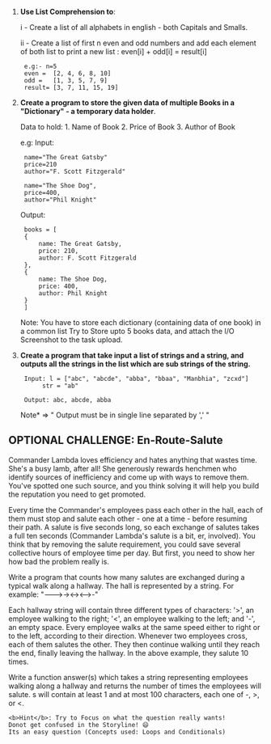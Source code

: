 1. <b>Use List Comprehension to</b>:

    i  - Create a list of all alphabets in english - both Capitals and Smalls.

    ii - Create a list of first n even and odd numbers and add each element of
        both list to print a new list : even[i] + odd[i] = result[i]

        e.g:- n=5
        even =  [2, 4, 6, 8, 10]
        odd =   [1, 3, 5, 7, 9]
        result= [3, 7, 11, 15, 19]
    
2. <b>Create a program to store the given data of multiple Books in a "Dictionary" - a temporary data holder</b>.

    Data to hold: 1. Name of Book
                  2. Price of Book
                  3. Author of Book

    e.g: 
    Input:

        name="The Great Gatsby"
        price=210
        author="F. Scott Fitzgerald" 

        name="The Shoe Dog",
        price=400,
        author="Phil Knight"

    Output: 

        books = [
        {
            name: The Great Gatsby,
            price: 210,
            author: F. Scott Fitzgerald
        },
        {
            name: The Shoe Dog,
            price: 400,
            author: Phil Knight
        }
        ]
    
    Note: You have to store each dictionary (containing data of one book) in a common list
    Try to Store upto 5 books data, and attach the I/O Screenshot to the task upload.

3. <b>Create a program that take input a list of strings and a string,
    and outputs all the strings in the list which are sub strings of the string.</b>

        Input: l = ["abc", "abcde", "abba", "bbaa", "Manbhia", "zcxd"]
             str = "ab"

        Output: abc, abcde, abba
    
    Note* => " Output must be in single line separated by ',' "


## <b>OPTIONAL CHALLENGE: En-Route-Salute</b>

Commander Lambda loves efficiency and hates anything that wastes time.
She's a busy lamb, after all! She generously rewards henchmen who identify
sources of inefficiency and come up with ways to remove them.
You've spotted one such source, and you think solving it will help you build
the reputation you need to get promoted.

Every time the Commander's employees pass each other in the hall,
each of them must stop and salute each other - one at a time -
before resuming their path. A salute is five seconds long, so each 
exchange of salutes takes a full ten seconds 
(Commander Lambda's salute is a bit, er, involved). 
You think that by removing the salute requirement, 
you could save several collective hours of employee time per day. 
But first, you need to show her how bad the problem really is.

Write a program that counts how many salutes are exchanged during a typical walk
along a hallway. The hall is represented by a string. 
    For example: "--->-><-><-->-"

Each hallway string will contain three different types of characters: 
    '>', an employee walking to the right; 
    '<', an employee walking to the left; 
    and '-', an empty space. 
Every employee walks at the same speed either to right or to the left, 
according to their direction. Whenever two employees cross, 
each of them salutes the other. They then continue walking until they reach the end,
finally leaving the hallway. In the above example, they salute 10 times.

Write a function answer(s) which takes a string representing employees walking 
along a hallway and returns the number of times the employees will salute. 
s will contain at least 1 and at most 100 characters, each one of -, >, or <.

    <b>Hint</b>: Try to Focus on what the question really wants! 
    Donot get confused in the Storyline! 😄
    Its an easy question (Concepts used: Loops and Conditionals)
